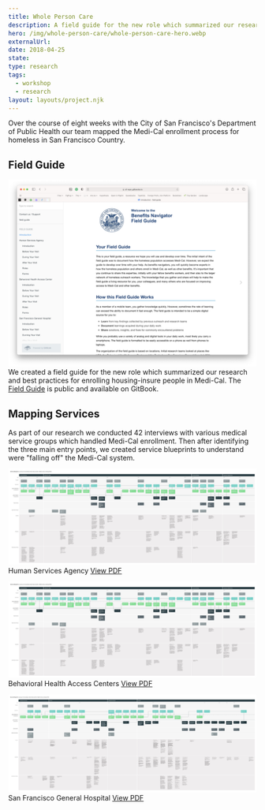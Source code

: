 ```yaml
---
title: Whole Person Care
description: A field guide for the new role which summarized our research and best practices for enrolling housing-insure people in Medi-Cal.
hero: /img/whole-person-care/whole-person-care-hero.webp
externalUrl:
date: 2018-04-25
state:
type: research
tags:
  - workshop
  - research
layout: layouts/project.njk
---
```


Over the course of eight weeks with the City of San Francisco's Department of Public Health our team mapped the Medi-Cal enrollment process for homeless in San Francisco Country.
&nbsp;

## Field Guide

![Field Guide Preview](/img/whole-person-care/whole-person-care-field-guide.webp)
We created a field guide for the new role which summarized our research and best practices for enrolling housing-insure people in Medi-Cal. The [Field Guide](https://sf-wpc.gitbooks.io/fieldguide/content/) is public and available on GitBook.
&nbsp;

## Mapping Services

As part of our research we conducted 42 interviews with various medical service groups which handled Medi-Cal enrollment. Then after identifying the three main entry points, we created service blueprints to understand were "falling off" the Medi-Cal system.
&nbsp;

![Human Services Agency Services Blueprint](/img/whole-person-care/blueprint_bhac.webp)
Human Services Agency
[View PDF](/img/whole-person-care/blueprint_hsa.pdf)
&nbsp;

![Behavioral Health Access Centers Service Blueprint](/img/whole-person-care/blueprint_bhac.webp)
Behavioral Health Access Centers
[View PDF](/img/whole-person-care/blueprint_bhac.pdf)
&nbsp;

![San Francisco General Hospital Service Blueprint](/img/whole-person-care/blueprint_sfgh.webp)
San Francisco General Hospital
[View PDF](/img/whole-person-care/blueprint_sfgh.pdf)
